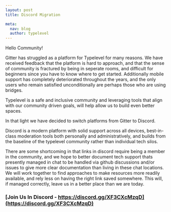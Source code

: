 ```yaml
---
layout: post
title: Discord Migration

meta:
  nav: blog
  author: typelevel
---
```


Hello Community!

Gitter has struggled as a platform for Typelevel for many reasons. We have received feedback that the platform is hard to approach,
and that the sense of community is fractured by being in seperate rooms, and difficult for beginners since you have to know where to get started.
Additionally mobile support has completely deteriorated throughout the years,
and the only users who remain satisfied unconditionally are perhaps those who are using bridges.

Typelevel is a safe and inclusive community and leveraging tools that align with our community driven goals, will help allow us to build even better spaces.

In that light we have decided to switch platforms from Gitter to Discord. 

Discord is a modern platform with solid support across all devices, 
best-in-class moderation tools both personally and administratively, and builds from the baseline of the typelevel community rather than individual tech silos.

There are some shortcoming in that links in discord require being a member in the community, and we hope to better document tech support thats presently managed
in chat to be handled via github discussions and/or issues to give more clear documentation than living in these chat locations.
We will work together to find approaches to make resources more readily available, and rely less on having the right link saved somewhere. 
This will, if managed correctly, leave us in a better place than we are today.

### [Join Us In Discord - https://discord.gg/XF3CXcMzqD](https://discord.gg/XF3CXcMzqD)
